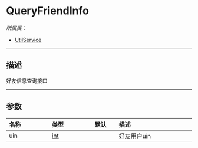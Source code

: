 # QueryFriendInfo

*所属类*：
* [UtilService](/Api/Classes/Service/UtilService.md)
------------------------------------------------------------------------------------------
## 描述

好友信息查询接口

------------------------------------------------------------------------------------------
## 参数

|<div style="width:100px">名称</div>|<div style="width:100px">类型</div>|<div style="width:50px">默认</div>|<div style="width:350px">描述</div>|
|:---|:---|:---|:---|
|uin|[int](/Api/DataType/Number.md)||好友用户uin|
